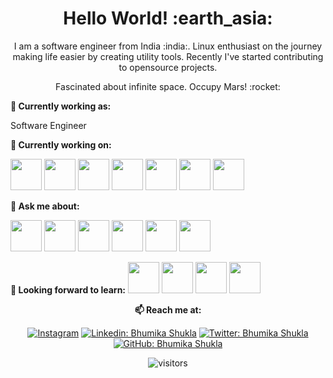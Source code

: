 <h1 align= "center"><b>Hello World! :earth_asia:</b></h1>


<p align="center">
I am a software engineer from India :india:. Linux enthusiast on the journey making life easier by creating utility tools. Recently I've started contributing to opensource projects.
</p>
<p align="center">
Fascinated about infinite space. Occupy Mars! :rocket:
</p>

**💼 Currently working as:**

Software Engineer

**🌱 Currently working on:**

<code><a href="https://www.python.org/" target="_blank"><img height="50" src="https://www.vectorlogo.zone/logos/python/python-ar21.svg"></a></code>
<code><a href="https://(https://www.java.com/en/)" target="_blank"><img height="50" src="https://www.svgrepo.com/show/303388/java-4-logo.svg"></a></code>
<code><a href="https://isocpp.org//" target="_blank"><img height="50" src="https://cdn.worldvectorlogo.com/logos/c.svg"></a></code>
<code><a href="https://www.php.net/" target="_blank"><img height="50" src="https://www.svgrepo.com/show/303656/php-logo.svg"></a></code>
<code><a href="https://www.mongodb.com/" target="_blank"><img height="50" src="https://www.vectorlogo.zone/logos/mongodb/mongodb-ar21.svg"></a></code>
<code><a href="https://developer.mozilla.org/en-US/docs/Web/HTML" target="_blank"><img height="50" src="https://www.svgrepo.com/show/17484/html-5-logo.svg"></a></code>
<code><a href="https://developer.mozilla.org/en-US/docs/Web/CSS" target="_blank"><img height="50" src="https://www.svgrepo.com/show/508794/css3-01.svg"></a></code>


**💬 Ask me about:**

<code><a href="https://(https://www.java.com/en/)" target="_blank"><img height="50" src="https://www.svgrepo.com/show/303388/java-4-logo.svg"></a></code>
<code><a href="https://www.python.org/" target="_blank"><img height="50" src="https://www.vectorlogo.zone/logos/python/python-ar21.svg"></a></code>
<code><a href="https://www.javascript.com/" target="_blank"><img height="50" src="https://www.vectorlogo.zone/logos/javascript/javascript-ar21.svg"></a></code>
<code><a href="https://reactjs.org/" target="_blank"><img height="50" src="https://www.vectorlogo.zone/logos/reactjs/reactjs-ar21.svg"></a></code>
<code><a href="https://cloud.google.com/" target="_blank"><img height="50" src="https://www.vectorlogo.zone/logos/google_cloud/google_cloud-ar21.svg"></a></code>
<code><a href="https://git-scm.com//" target="_blank"><img height="50" src="https://www.vectorlogo.zone/logos/git-scm/git-scm-ar21.svg"></a></code>

**🌱 Looking forward to learn:**
<code><a href="https://www.terraform.io/" target="_blank"><img height="50" src="https://www.vectorlogo.zone/logos/terraformio/terraformio-ar21.svg"></a></code>
<code><a href="https://www.docker.com/" target="_blank"><img height="50" src="https://www.vectorlogo.zone/logos/docker/docker-ar21.svg"></a></code>
<code><a href="https://kubernetes.io/" target="_blank"><img height="50" src="https://www.vectorlogo.zone/logos/kubernetes/kubernetes-ar21.svg"></a></code>
<code><a href="https://www.openshift.com/" target="_blank"><img height="50" src="https://www.vectorlogo.zone/logos/openshift/openshift-ar21.svg"></a></code>


<div align="center">

**📫 Reach me at:**<br>


<a href="https://instagram.com/bhumikashukla943/" target="_blank"><img src="https://img.shields.io/badge/@bhumikashukla943-%23E4405F.svg?&style=flat-square&logo=instagram&logoColor=white" alt="Instagram"></a>
[![Linkedin: Bhumika Shukla](https://img.shields.io/linkedin/follow/bhumika-shukla?style=social)](https://linkedin.com/in/bhumika-shukla)
[![Twitter: Bhumika Shukla](https://img.shields.io/twitter/follow/beforebhumika?style=social)](https://twitter.com/beforebhumika)
[![GitHub: Bhumika Shukla](https://img.shields.io/github/followers/newbhumika?label=newbhumika&style=social)](https://github.com/newbhumika)

<div align="center">

![visitors](https://visitor-badge.glitch.me/badge?page_id=newbhumika.visitor-badge)

</div>  


